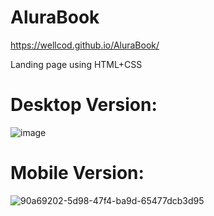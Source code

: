 # AluraBook
https://wellcod.github.io/AluraBook/

Landing page using HTML+CSS 

# Desktop Version:
![image](https://user-images.githubusercontent.com/7384901/204890010-0ae8654d-b133-4ab2-a952-bfd5f66de79c.png)


# Mobile Version:
![90a69202-5d98-47f4-ba9d-65477dcb3d95](https://user-images.githubusercontent.com/7384901/204890682-79ab6560-5658-4d3c-8f12-b595f04b8438.jpg)
